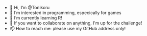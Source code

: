 - 👋 Hi, I’m @Tonikoru
- 👀 I’m interested in programming, especically for games
- 🌱 I’m currently learning R!
- 💞️ If you want to collaborate on anything, I'm up for the challenge!
- 📫 How to reach me: please use my GitHub address only!

<!---
Tonikoru/Tonikoru is a ✨ special ✨ repository because its `README.md` (this file) appears on your GitHub profile.
You can click the Preview link to take a look at your changes.
--->
